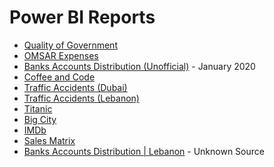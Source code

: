 # Power BI Reports

* [Quality of Government](http://j.mp/QoG-NajiElKotob)
* [OMSAR Expenses](http://bit.ly/OMSARExpenses-PowerBI)
* [Banks Accounts Distribution (Unofficial)](http://j.mp/BanksAccountsDist-LB) - January 2020
* [Coffee and Code](http://bit.ly/CoffeeAndCode-PowerBI)
* [Traffic Accidents (Dubai)](http://bit.ly/TrafficAccidents-PowerBI)
* [Traffic Accidents (Lebanon)](http://j.mp/TrafficAccidentsLebanon)
* [Titanic ](http://bit.ly/TitanicSurvival-PowerBI)
* [Big City](http://j.mp/BigCity-DEMO)
* [IMDb](http://j.mp/IMDb-PowerBI)
* [Sales Matrix](http://j.mp/SalesMatrix-PowerBI)
* [Banks Accounts Distribution | Lebanon](http://j.mp/BanksAccountsDist-LB) - Unknown Source
